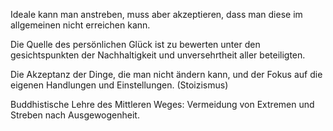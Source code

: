Ideale kann man anstreben, muss aber akzeptieren, dass man diese im allgemeinen nicht erreichen kann.

Die Quelle des persönlichen Glück ist zu bewerten unter den gesichtspunkten der Nachhaltigkeit und unversehrtheit aller beteiligten.

Die Akzeptanz der Dinge, die man nicht ändern kann, und der Fokus auf die eigenen Handlungen und Einstellungen. (Stoizismus)

Buddhistische Lehre des Mittleren Weges: Vermeidung von Extremen und Streben nach Ausgewogenheit.
